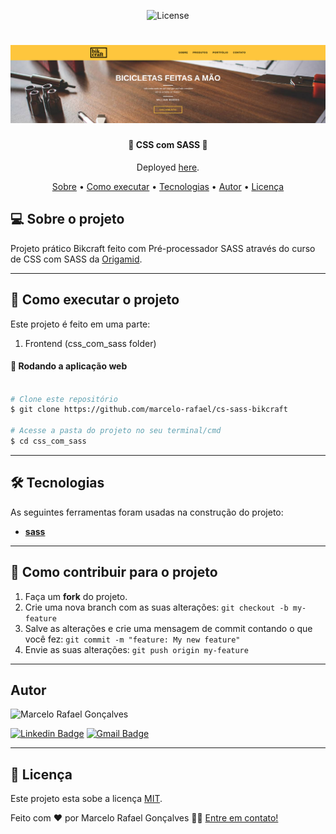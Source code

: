 <p align="center">
   <img alt="License" src="https://img.shields.io/badge/license-MIT-brightgreen">
</p>
<h1 align="center">
    <img alt="Bikcraft" title="#BrBikcraftafe1" src="./bikcraft.png" />
</h1>

<h4 align="center"> 
	🚧  CSS com SASS 🚧
</h4>
<p align="center">Deployed <a href="https://marcelo-rafael.github.io/css-sass-bikcraft/">here</a>.</p>

<p align="center">
 <a href="#-sobre-o-projeto">Sobre</a> •
 <a href="#-como-executar-o-projeto">Como executar</a> • 
 <a href="#-tecnologias">Tecnologias</a> • 
 <a href="#-autor">Autor</a> • 
 <a href="#user-content--licença">Licença</a>
</p>


## 💻 Sobre o projeto

Projeto prático Bikcraft feito com Pré-processador SASS através do curso de CSS com SASS da [Origamid](https://www.origamid.com/curso/css-com-sass).

---


## 🚀 Como executar o projeto

Este projeto é feito em uma parte:

1. Frontend (css_com_sass folder)


#### 🧭 Rodando a aplicação web

```bash

# Clone este repositório
$ git clone https://github.com/marcelo-rafael/cs-sass-bikcraft

# Acesse a pasta do projeto no seu terminal/cmd
$ cd css_com_sass


```

---


## 🛠 Tecnologias

As seguintes ferramentas foram usadas na construção do projeto:

-   **[sass](https://sass-lang.com/)**

---

## 💪 Como contribuir para o projeto

1. Faça um **fork** do projeto.
2. Crie uma nova branch com as suas alterações: `git checkout -b my-feature`
3. Salve as alterações e crie uma mensagem de commit contando o que você fez: `git commit -m "feature: My new feature"`
4. Envie as suas alterações: `git push origin my-feature`

---

## Autor

<img  border-radius="50px" src="https://avatars0.githubusercontent.com/u/29902777?s=460&u=61d43667f33a45eb000a2af216e4abeb2d4a6717&v=4" width="100px" alt="Marcelo Rafael Gonçalves"/>

[![Linkedin Badge](https://img.shields.io/badge/-Marcelo-blue?style=flat-square&logo=Linkedin&logoColor=white&link=https://www.linkedin.com/in/marcelo-rafael-gonçalves/)](https://www.linkedin.com/in/marcelo-rafael-gonçalves/) 
[![Gmail Badge](https://img.shields.io/badge/-marcelo.rafael.goncalves@gmail.com-c14438?style=flat-square&logo=Gmail&logoColor=white&link=mailto:marcelo.rafael.goncalves@gmail.com)](mailto:marcelo.rafael.goncalves@gmail.com)

---

## 📝 Licença

Este projeto esta sobe a licença [MIT](./LICENSE).


Feito com ❤️ por Marcelo Rafael Gonçalves 👋🏽 [Entre em contato!](https://www.linkedin.com/in/marcelo-rafael-gonçalves/)

